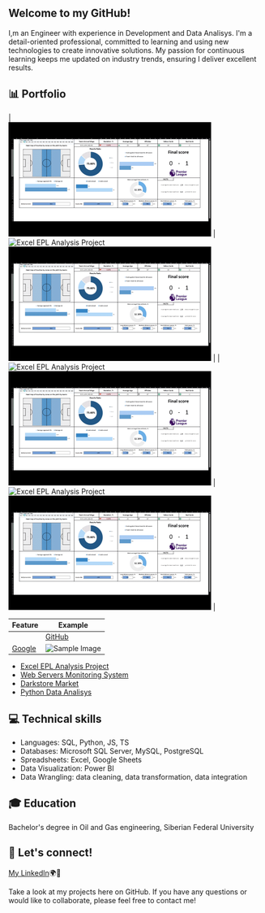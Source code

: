 ## Welcome to my GitHub!  
I,m an Engineer with experience in Development and Data Analisys. I'm a detail-oriented professional, committed to learning and using new technologies to create innovative solutions. 
My passion for continuous learning keeps me updated on industry trends, ensuring I deliver excellent results.

## 📊 Portfolio

| ![<img src="screenshots/DashBoard.gif" width="400">](https://github.com/artemrudman/Excel_Project_Liverpool) <br> <img src="screenshots/DashBoard.gif" width="400"> | ![Excel EPL Analysis Project](https://github.com/artemrudman/Excel_Project_Liverpool) <br><img src="screenshots/DashBoard.gif" width="400"> |
| ![Excel EPL Analysis Project](https://github.com/artemrudman/Excel_Project_Liverpool) <br><img src="screenshots/DashBoard.gif" width="400">  | ![Excel EPL Analysis Project](https://github.com/artemrudman/Excel_Project_Liverpool) <br><img src="screenshots/DashBoard.gif" width="400">  |



| Feature  | Example |
|----------|---------|
| ![<img src="screenshots/DashBoard.gif" width="400">](https://github.com/artemrudman/Excel_Project_Liverpool)| [GitHub](https://github.com) |
| [Google](https://google.com) | ![Sample Image](https://via.placeholder.com/100) |



- [Excel EPL Analysis Project](https://github.com/artemrudman/Excel_Project_Liverpool)
- [Web Servers Monitoring System](https://github.com/artemrudman/Webservers_Project/)
- [Darkstore Market](https://github.com/artemrudman/Darkstore_market)
- [Python Data Analisys]()
  
## 💻 Technical skills
- Languages: SQL, Python, JS, TS
- Databases: Microsoft SQL Server, MySQL, PostgreSQL
- Spreadsheets: Excel, Google Sheets
- Data Visualization: Power BI
- Data Wrangling: data cleaning, data transformation, data integration

## 🎓 Education
Bachelor's degree in Oil and Gas engineering, Siberian Federal University

## 📧 Let's connect!
[My LinkedIn](https://www.linkedin.com/in/artem-rudman/)🌍🚀

Take a look at my projects here on GitHub. If you have any questions or would like to collaborate, please feel free to contact me!
